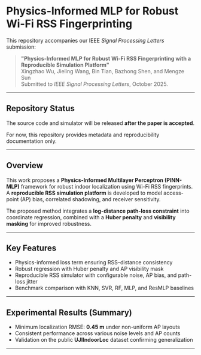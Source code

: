 # Physics-Informed MLP for Robust Wi-Fi RSS Fingerprinting

This repository accompanies our IEEE *Signal Processing Letters* submission:

> **"Physics-Informed MLP for Robust Wi-Fi RSS Fingerprinting with a Reproducible Simulation Platform"**  
> Xingzhao Wu, Jieling Wang, Bin Tian, Bazhong Shen, and Mengze Sun  
> Submitted to *IEEE Signal Processing Letters*, October 2025.

---

## Repository Status
The source code and simulator will be released **after the paper is accepted**.

For now, this repository provides metadata and reproducibility documentation only.

---


## Overview
This work proposes a **Physics-Informed Multilayer Perceptron (PINN-MLP)** framework for robust indoor localization using Wi-Fi RSS fingerprints.  
A **reproducible RSS simulation platform** is developed to model access-point (AP) bias, correlated shadowing, and receiver sensitivity.

The proposed method integrates a **log-distance path-loss constraint** into coordinate regression, combined with a **Huber penalty** and **visibility masking** for improved robustness.

---

## Key Features
- Physics-informed loss term ensuring RSS–distance consistency  
- Robust regression with Huber penalty and AP visibility mask  
- Reproducible RSS simulator with configurable noise, AP bias, and path-loss jitter  
- Benchmark comparison with KNN, SVR, RF, MLP, and ResMLP baselines  

---

## Experimental Results (Summary)
- Minimum localization RMSE: **0.45 m** under non-uniform AP layouts  
- Consistent performance across various noise levels and AP counts  
- Validation on the public **UJIIndoorLoc** dataset confirming generalization  

---


